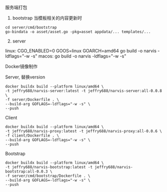 服务端打包

1. bootstrap
当模板相关的内容更新时
```
cd server/cmd/bootstrap
go-bindata -o asset/asset.go -pkg=asset appdata/... templates/...
```

2. server

linux:
CGO_ENABLED=0 GOOS=linux GOARCH=amd64 go build -o narvis -ldflags="-w -s"
macos:
go build -o narvis -ldflags="-w -s"


Docker镜像制作

Server, 替换version
```
docker buildx build --platform linux/amd64 \
-t jeffry688/narvis-server:latest -t jeffry688/narvis-server:all-0.0.8 \
-f server/Dockerfile . \
--build-arg GOFLAGS=-ldflags="-w -s" \
--push

```

Client
```
docker buildx build --platform linux/amd64 \
-t jeffry688/narvis-proxy:latest -t jeffry688/narvis-proxy:all-0.0.6 \
-f client/Dockerfile . \
--build-arg GOFLAGS=-ldflags="-w -s" \
--push
```

Bootstrap
```
docker buildx build --platform linux/amd64 \
-t jeffry688/narvis-bootstrap:latest -t jeffry688/narvis-bootstrap:all-0.0.3 \
-f server/cmd/bootstrap/Dockerfile . \
--build-arg GOFLAGS=-ldflags="-w -s" \
--push
```